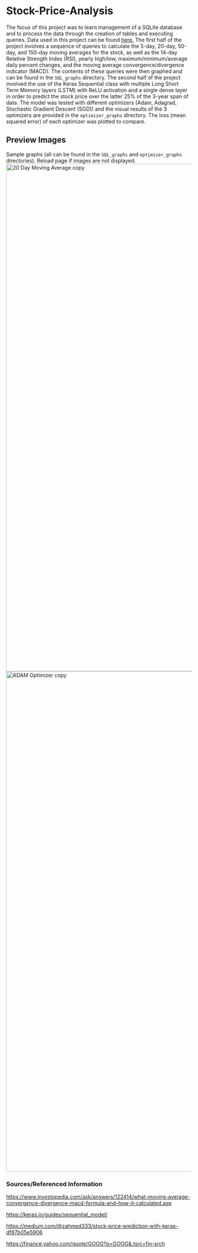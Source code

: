 # Stock-Price-Analysis
The focus of this project was to learn management of a SQLite database and to process the data through the creation of tables and executing queries. Data used in this project can be found [here.](https://finance.yahoo.com/quote/GOOG?p=GOOG&.tsrc=fin-srch) The first half of the project involves a sequence of queries to calculate the 5-day, 20-day, 50-day, and 150-day moving averages for the stock, as well as the 14-day Relative Strength Index (RSI), yearly high/low, maximum/minimum/average daily percent changes, and the moving average convergence/divergence indicator (MACD). The contents of these queries were then graphed and can be found in the `SQL_graphs` directory. The second half of the project involved the use of the Keras Sequential class with multiple Long Short Term Memory layers (LSTM) with ReLU activation and a single dense layer in order to predict the stock price over the latter 25% of the 3-year span of data. The model was tested with different optimizers (Adam, Adagrad, Stochastic Gradient Descent (SGD)) and the visual results of the 3 optimizers are provided in the `optimizer_graphs` directory. The loss (mean squared error) of each optimizer was plotted to compare. 
## Preview Images
Sample graphs (all can be found in the `SQL_graphs` and `optimizer_graphs` directories). Reload page if images are not displayed.
<img width="1374" alt="20 Day Moving Average copy" src="https://github.com/mlynch019/Stock-Price-Analysis/assets/113787390/1493dd64-86fc-49b6-b543-015908858fe4">
<img width="1355" alt="ADAM Optimizer copy" src="https://github.com/mlynch019/Stock-Price-Analysis/assets/113787390/7abecc8d-d208-44fd-a91b-e5cdaaefa1bb">

### Sources/Referenced Information

https://www.investopedia.com/ask/answers/122414/what-moving-average-convergence-divergence-macd-formula-and-how-it-calculated.asp

https://keras.io/guides/sequential_model/ 

https://medium.com/@zahmed333/stock-price-prediction-with-keras-df87b05e5906

https://finance.yahoo.com/quote/GOOG?p=GOOG&.tsrc=fin-srch 
